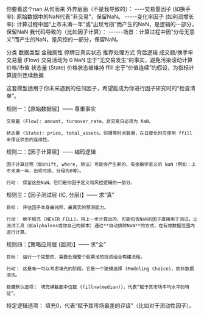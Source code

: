 你要看这个nan 从何而来
外界层面（不是我导致的）：
----交易量因子 (如换手率): 原始数据中的NaN代表“非交易”，保留NaN。 
-----变化率因子 (如利润增长率): 计算过程中因“上市未满一年”或“出现亏损”而产生的NaN，是逻辑的一部分，保留NaN
我代码导致的（比如因子计算）：
------场景：计算过程中因“分母无意义”而产生的NaN，是风控的一部分，保留NaN。



分类
数据类型	                  金融属性	        停牌日真实状态	       推荐处理方式	             背后逻辑
成交额/换手率	              交易量 (Flow)	    交易活动为 0	             NaN	  忠于“无交易发生”的事实，避免污染滚动计算
价格/市值	                  状态量 (State)	    价格状态被维持	           ffill	  忠于“价值连续”的假设，为指标计算提供连续数据






这套模型适用于你未来遇到的任何因子，希望能成为你进行因子研究时的“检查清单”。

规则一：【原始数据层】—— 尊重事实

    交易量 (Flow): amount, turnover_rate。非交易日必须为 NaN。

    状态量 (State): price, total_assets。财报等时点数据，在日度化时应使用 ffill 来保证状态的连续性。

规则二：【因子计算层】—— 编码逻辑

    因子计算过程（如shift, where, 除法）可能会产生新的、有金融学意义的 NaN（例如：上市未满一年、出现亏损、分母为0等）。

    行动： 保留这些NaN。它们是你因子定义和风控逻辑的一部分。

规则三：【因子测试层 (IC, 分层)】—— 求“真”

    目标： 评估因子本身最纯粹、最真实的预测能力。

    行动： 绝不填充 (NEVER FILL)。将上一步计算出的、可能包含NaN的因子直接用于测试。让测试工具（如alphalens或你自己的脚本）通过**自动排除NaN**的方式，在有效数据范围内进行计算。

规则四：【策略应用层 (回测)】—— 求“全”

    目标： 运行一个完整的、需要处理整个股票池的投资组合构建流程。

    行动： 这是唯一可以考虑填充的阶段。它是一个建模选择 (Modeling Choice)，而非数据清洗。

    稳健默认选项： 填充横截面中位数 (fillna(median))，代表“赋予其市场平均水平的特征”。

特定逻辑选项： 填充0，代表“赋予其市场最差的评级”（比如对于流动性因子）。